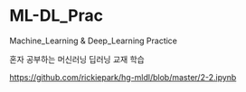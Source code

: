 # ML-DL_Prac
Machine_Learning &amp; Deep_Learning Practice



혼자 공부하는 머신러닝 딥러닝 교재 학습




https://github.com/rickiepark/hg-mldl/blob/master/2-2.ipynb
